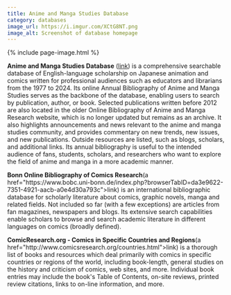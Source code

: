 ```yaml
---
title: Anime and Manga Studies Database
category: databases
image_url: https://i.imgur.com/XCtG8NT.png
image_alt: Screenshot of database homepage
---
```

{% include page-image.html %}

<p><strong>Anime and Manga Studies Database</strong> (<a href="https://www.animemangastudies.com/database/">link</a>) is a comprehensive searchable database of English-language scholarship on Japanese animation and comics written for professional audiences such as educators and librarians from the 1977 to 2024. Its online Annual Bibliography of Anime and Manga Studies serves as the backbone of the database, enabling users to search by publication, author, or book. Selected publications written before 2012 are also located in the older Online Bibliography of Anime and Manga Research website, which is no longer updated but remains as an archive. It also highlights announcements and news relevant to the anime and manga studies community, and provides commentary on new trends, new issues, and new publications. Outside resources are listed, such as blogs, scholars, and additional links. Its annual bibliography is useful to the intended audience of fans, students, scholars, and researchers who want to explore the field of anime and manga in a more academic manner.</p>

<p><strong>Bonn Online Bibliography of Comics Research</strong>(a href="https://www.bobc.uni-bonn.de/index.php?browserTabID=da3e9622-7351-4921-aacb-a0e4d30a793c">link</a>) is an international bibliographic database for scholarly literature about comics, graphic novels, manga and related fields. Not included so far (with a few exceptions) are articles from fan magazines, newspapers and blogs. Its extensive search capabilities enable scholars to browse and search academic literature in different languages on comics (broadly defined).</p>

<p><strong>ComicResearch.org - Comics in Specific Countries and Regions</strong>(a href="http://www.comicsresearch.org/countries.html">link</a>) is a thorough list of books and resources which deal primarily with comics in specific countries or regions of the world, including book-length, general studies on the history and criticism of comics, web sites, and more.  Individual book entries may include the book's Table of Contents, on-site reviews, printed review citations, links to on-line information, and more.</p>

